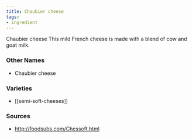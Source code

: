```yaml
---
title: Chaubier cheese
tags:
- ingredient
---
```

Chaubier cheese This mild French cheese is made with a blend of cow and goat milk.

### Other Names

* Chaubier cheese

### Varieties

* [[semi-soft-cheeses]]

### Sources
* http://foodsubs.com/Chessoft.html
